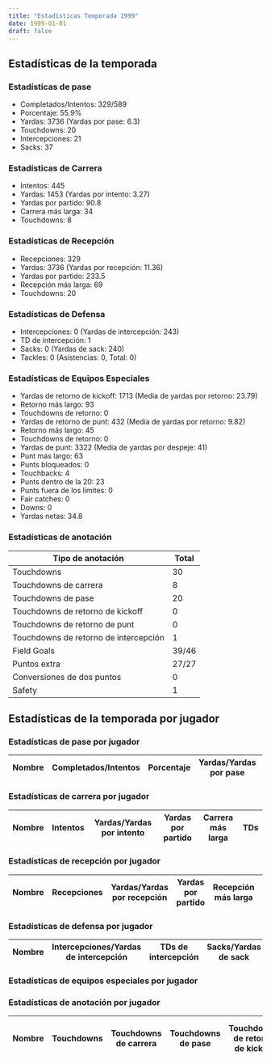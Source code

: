```yaml
---
title: "Estadísticas Temporada 1999"
date: 1999-01-01
draft: false
---
```


## Estadísticas de la temporada
### Estadísticas de pase
* Completados/Intentos: 329/589
* Porcentaje: 55.9%
* Yardas: 3736 (Yardas por pase: 6.3)
* Touchdowns: 20
* Intercepciones: 21
* Sacks: 37

### Estadísticas de Carrera
* Intentos: 445
* Yardas: 1453 (Yardas por intento: 3.27)
* Yardas por partido: 90.8
* Carrera más larga: 34
* Touchdowns: 8

### Estadísticas de Recepción
* Recepciones: 329
* Yardas: 3736 (Yardas por recepción: 11.36)
* Yardas por partido: 233.5
* Recepción más larga: 69
* Touchdowns: 20

### Estadísticas de Defensa
* Intercepciones: 0 (Yardas de intercepción: 243)
* TD de intercepción: 1
* Sacks: 0 (Yardas de sack: 240)
* Tackles: 0 (Asistencias: 0, Total: 0)

### Estadísticas de Equipos Especiales
* Yardas de retorno de kickoff: 1713 (Media de yardas por retorno: 23.79)
* Retorno más largo: 93
* Touchdowns de retorno: 0
* Yardas de retorno de punt: 432 (Media de yardas por retorno: 9.82)
* Retorno más largo: 45
* Touchdowns de retorno: 0
* Yardas de punt: 3322 (Media de yardas por despeje: 41)
* Punt más largo: 63
* Punts bloqueados: 0
* Touchbacks: 4
* Punts dentro de la 20: 23
* Punts fuera de los límites: 0
* Fair catches: 0
* Downs: 0
* Yardas netas: 34.8

### Estadísticas de anotación
| Tipo de anotación | Total |
|-------------------|-------|
| Touchdowns | 30 |
| Touchdowns de carrera | 8 |
| Touchdowns de pase | 20 |
| Touchdowns de retorno de kickoff | 0 |
| Touchdowns de retorno de punt | 0 |
| Touchdowns de retorno de intercepción | 1 |
| Field Goals | 39/46 |
| Puntos extra | 27/27 |
| Conversiones de dos puntos | 0 |
| Safety | 1 |

## Estadísticas de la temporada por jugador
### Estadísticas de pase por jugador
| Nombre | Completados/Intentos | Porcentaje | Yardas/Yardas por pase | TDs | Intercepciones | Sacks |
|--------|----------------------|------------|------------------------|-----|----------------|-------|


### Estadísticas de carrera por jugador
| Nombre | Intentos | Yardas/Yardas por intento | Yardas por partido | Carrera más larga | TDs |
|--------|----------|--------------------------|--------------------|-------------------|-----|


### Estadísticas de recepción por jugador
| Nombre | Recepciones | Yardas/Yardas por recepción | Yardas por partido | Recepción más larga | TDs |
|--------|-------------|----------------------------|--------------------|---------------------|-----|


### Estadísticas de defensa por jugador
| Nombre | Intercepciones/Yardas de intercepción | TDs de intercepción | Sacks/Yardas de sack | Tackles/Asistencias/Total |
|--------|--------------------------------------|---------------------|-----------------------|--------------------------|


### Estadísticas de equipos especiales por jugador
<!-- Puedes agregar aquí tablas para KickoffReturn, PuntReturn, Punting, Kicking si lo necesitas -->

### Estadísticas de anotación por jugador
| Nombre | Touchdowns | Touchdowns de carrera | Touchdowns de pase | Touchdowns de retorno de kickoff | Touchdowns de retorno de punt | Touchdowns de retorno de intercepción | Field Goals | Puntos extra | Conversiones de dos puntos | Safety |
|--------|------------|----------------|---------------------|----------------------------------|-------------------------------|----------------------------------|------------|--------------|--------------------------|--------|
